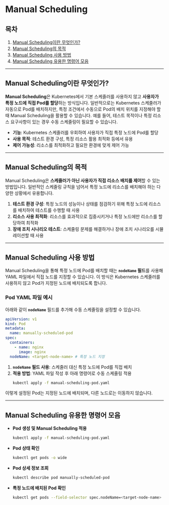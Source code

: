 # Manual Scheduling

## 목차
1. [Manual Scheduling이란 무엇인가?](#Manual-Scheduling이란-무엇인가)
2. [Manual Scheduling의 목적](#Manual-Scheduling의-목적)
3. [Manual Scheduling 사용 방법](#Manual-Scheduling-사용-방법)
4. [Manual Scheduling 유용한 명령어 모음](#Manual-Scheduling-유용한-명령어-모음)

---

## Manual Scheduling이란 무엇인가?

**Manual Scheduling**은 Kubernetes에서 기본 스케줄러를 사용하지 않고 **사용자가 특정 노드에 직접 Pod를 할당**하는 방식입니다. 일반적으로는 Kubernetes 스케줄러가 자동으로 Pod를 배치하지만, 특정 조건에서 수동으로 Pod의 배치 위치를 지정해야 할 때 Manual Scheduling을 활용할 수 있습니다. 예를 들어, 테스트 목적이나 특정 리소스 요구사항이 있는 경우 수동 스케줄링이 필요할 수 있습니다.

- **기능**: Kubernetes 스케줄러를 우회하여 사용자가 직접 특정 노드에 Pod를 할당
- **사용 목적**: 테스트 환경 구성, 특정 리소스 활용 최적화 등에서 유용
- **제어 가능성**: 리소스를 최적화하고 필요한 환경에 맞게 제어 가능

---

## Manual Scheduling의 목적

Manual Scheduling은 **스케줄러가 아닌 사용자가 직접 리소스 배치를 제어**할 수 있는 방법입니다. 일반적인 스케줄링 규칙을 넘어서 특정 노드에 리소스를 배치해야 하는 다양한 상황에서 유용합니다.

1. **테스트 환경 구성**: 특정 노드의 성능이나 상태를 점검하기 위해 특정 노드에 리소스를 배치하여 테스트를 수행할 때 사용
2. **리소스 사용 최적화**: 리소스를 효과적으로 집중시키거나 특정 노드에만 리소스를 할당하여 최적화
3. **장애 조치 시나리오 테스트**: 스케줄링 문제를 해결하거나 장애 조치 시나리오를 시뮬레이션할 때 사용

---

## Manual Scheduling 사용 방법

Manual Scheduling을 통해 특정 노드에 Pod를 배치할 때는 **`nodeName` 필드**를 사용해 YAML 파일에서 직접 노드를 지정할 수 있습니다. 이 방식은 Kubernetes 스케줄러를 사용하지 않고 Pod가 지정된 노드에 배치되도록 합니다.

### Pod YAML 파일 예시

아래와 같이 **`nodeName`** 필드를 추가해 수동 스케줄링을 설정할 수 있습니다.

```yaml
apiVersion: v1
kind: Pod
metadata:
  name: manually-scheduled-pod
spec:
  containers:
    - name: nginx
      image: nginx
  nodeName: <target-node-name> # 특정 노드 지정
```

1. **`nodeName` 필드 사용**: 스케줄러 대신 특정 노드에 Pod를 직접 배치
2. **적용 방법**: YAML 파일 작성 후 아래 명령어로 수동 스케줄링 적용
   ```bash
   kubectl apply -f manual-scheduling-pod.yaml
   ```

이렇게 설정된 Pod는 지정된 노드에 배치되며, 다른 노드로는 이동하지 않습니다.

---

## Manual Scheduling 유용한 명령어 모음

- **Pod 생성 및 Manual Scheduling 적용**
  ```bash
  kubectl apply -f manual-scheduling-pod.yaml
  ```

- **Pod 상태 확인**
  ```bash
  kubectl get pods -o wide
  ```

- **Pod 상세 정보 조회**
  ```bash
  kubectl describe pod manually-scheduled-pod
  ```

- **특정 노드에 배치된 Pod 확인**
  ```bash
  kubectl get pods --field-selector spec.nodeName=<target-node-name>
  ```
